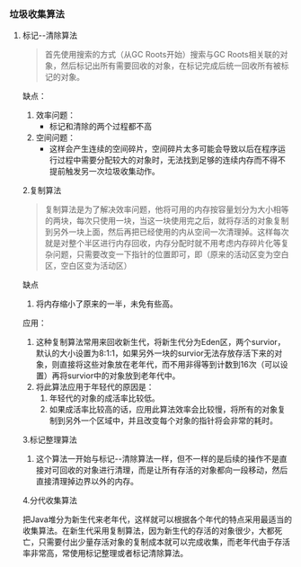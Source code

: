 ### 垃圾收集算法

1. 标记--清除算法

   >首先使用搜索的方式（从GC Roots开始）搜索与GC Roots相关联的对象，然后标记出所有需要回收的对象，在标记完成后统一回收所有被标记的对象。

   缺点：

   1. 效率问题：
      *  标记和清除的两个过程都不高
   2. 空间问题：
      * 这样会产生连续的空间碎片，空间碎片太多可能会导致以后在程序运行过程中需要分配较大的对象时，无法找到足够的连续内存而不得不提前触发另一次垃圾收集动作。

   

   

   2.复制算法

   > 复制算法是为了解决效率问题，他将可用的内存按容量划分为大小相等的两块，每次只使用一块，当这一块使用完之后，就将存活的对象复制到另外一块上面，然后再把已经使用的内从空间一次清理掉。这样每次就是对整个半区进行内存回收，内存分配时就不用考虑内存碎片化等复杂问题，只需要改变一下指针的位置即可，即（原来的活动区变为空白区，空白区变为活动区）

   缺点

   1. 将内存缩小了原来的一半，未免有些高。

   应用：

   1. 这种复制算法常用来回收新生代，将新生代分为Eden区，两个survior，默认的大小设置为8:1:1，如果另外一块的survior无法存放存活下来的对象，则直接将这些对象放在老年代，而不用非得等到计数到16次（可以设置）再将survior中的对象放到老年代中。
   2. 将此算法应用于年轻代的原因是：
      1. 年轻代的对象的成活率比较低。
      2. 如果成活率比较高的话，应用此算法效率会比较慢，将所有的对象复制到另外一个区域中，并且改变每个对象的指针将会非常的耗时。

   

   3.标记整理算法

   1. 这个算法一开始与标记--清除算法一样，但不一样的是后续的操作不是直接对可回收的对象进行清理，而是让所有存活的对象都向一段移动，然后直接清理掉边界以外的内存。

   

   4.分代收集算法

   把Java堆分为新生代来老年代，这样就可以根据各个年代的特点采用最适当的收集算法。在新生代采用复制算法，因为新生代的存活的对象很少，大都死亡，只需要付出少量存活对象的复制成本就可以完成收集，而老年代由于存活率非常高，常使用标记整理或者标记清除算法。

   

   